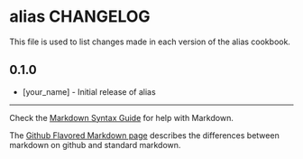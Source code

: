 alias CHANGELOG
===============

This file is used to list changes made in each version of the alias cookbook.

0.1.0
-----
- [your_name] - Initial release of alias

- - -
Check the [Markdown Syntax Guide](http://daringfireball.net/projects/markdown/syntax) for help with Markdown.

The [Github Flavored Markdown page](http://github.github.com/github-flavored-markdown/) describes the differences between markdown on github and standard markdown.
